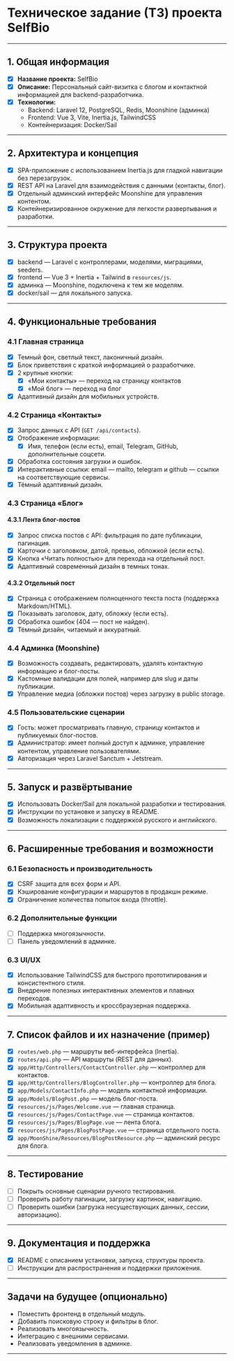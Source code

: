 # Техническое задание (ТЗ) проекта SelfBio

---

## 1. Общая информация

- [x] **Название проекта:** SelfBio
- [x] **Описание:** Персональный сайт-визитка с блогом и контактной информацией для backend-разработчика.
- [x] **Технологии:**
    - Backend: Laravel 12, PostgreSQL, Redis, Moonshine (админка)
    - Frontend: Vue 3, Vite, Inertia.js, TailwindCSS
    - Контейнеризация: Docker/Sail

---

## 2. Архитектура и концепция

- [x] SPA-приложение с использованием Inertia.js для гладкой навигации без перезагрузок.
- [x] REST API на Laravel для взаимодействия с данными (контакты, блог).
- [x] Отдельный админский интерфейс Moonshine для управления контентом.
- [x] Контейнеризированное окружение для легкости развертывания и разработки.

---

## 3. Структура проекта

- [x] backend — Laravel с контроллерами, моделями, миграциями, seeders.
- [x] frontend — Vue 3 + Inertia + Tailwind в `resources/js`.
- [x] админка — Moonshine, подключена к тем же моделям.
- [x] docker/sail — для локального запуска.

---

## 4. Функциональные требования

### 4.1 Главная страница

- [x] Темный фон, светлый текст, лаконичный дизайн.
- [x] Блок приветствия с краткой информацией о разработчике.
- [x] 2 крупные кнопки:
    - [x] «Мои контакты» — переход на страницу контактов
    - [x] «Мой блог» — переход на блог
- [x] Адаптивный дизайн для мобильных устройств.

### 4.2 Страница «Контакты»

- [x] Запрос данных с API (`GET /api/contacts`).
- [x] Отображение информации:
    - [x] Имя, телефон (если есть), email, Telegram, GitHub, дополнительные соцсети.
- [x] Обработка состояния загрузки и ошибок.
- [x] Интерактивные ссылки: email — mailto, telegram и github — ссылки на соответствующие сервисы.
- [x] Тёмный адаптивный дизайн.

### 4.3 Страница «Блог»

#### 4.3.1 Лента блог-постов

- [x] Запрос списка постов с API: фильтрация по дате публикации, пагинация.
- [x] Карточки с заголовком, датой, превью, обложкой (если есть).
- [x] Кнопка «Читать полностью» для перехода на отдельный пост.
- [x] Адаптивный современный дизайн в темных тонах.

#### 4.3.2 Отдельный пост

- [x] Страница с отображением полноценного текста поста (поддержка Markdown/HTML).
- [x] Показывать заголовок, дату, обложку (если есть).
- [x] Обработка ошибок (404 — пост не найден).
- [x] Тёмный дизайн, читаемый и аккуратный.

### 4.4 Админка (Moonshine)

- [x] Возможность создавать, редактировать, удалять контактную информацию и блог-посты.
- [x] Кастомные валидации для полей, например для slug и даты публикации.
- [x] Управление медиа (обложки постов) через загрузку в public storage.

### 4.5 Пользовательские сценарии

- [x] Гость: может просматривать главную, страницу контактов и публикуемых блог-постов.
- [x] Администратор: имеет полный доступ к админке, управление контентом, управление пользователями.
- [x] Авторизация через Laravel Sanctum + Jetstream.

---

## 5. Запуск и развёртывание

- [x] Использовать Docker/Sail для локальной разработки и тестирования.
- [x] Инструкции по установке и запуску в README.
- [x] Возможность локализации с поддержкой русского и английского.

---

## 6. Расширенные требования и возможности

### 6.1 Безопасность и производительность

- [x] CSRF защита для всех форм и API.
- [x] Кэширование конфигурации и маршрутов в продакшн режиме.
- [x] Ограничение количества попыток входа (throttle).

### 6.2 Дополнительные функции

- [ ] Поддержка многоязычности.
- [ ] Панель уведомлений в админке.

### 6.3 UI/UX

- [x] Использование TailwindCSS для быстрого прототипирования и консистентного стиля.
- [x] Внедрение полезных интерактивных элементов и плавных переходов.
- [x] Мобильная адаптивность и кроссбраузерная поддержка.

---

## 7. Список файлов и их назначение (пример)

- [x] `routes/web.php` — маршруты веб-интерфейса (Inertia).
- [x] `routes/api.php` — API маршруты (REST для данных).
- [x] `app/Http/Controllers/ContactController.php` — контроллер для контактов.
- [x] `app/Http/Controllers/BlogController.php` — контроллер для блога.
- [x] `app/Models/ContactInfo.php` — модель контактной информации.
- [x] `app/Models/BlogPost.php` — модель блог-поста.
- [x] `resources/js/Pages/Welcome.vue` — главная страница.
- [x] `resources/js/Pages/ContactPage.vue` — страница контактов.
- [x] `resources/js/Pages/BlogPage.vue` — лента блога.
- [x] `resources/js/Pages/BlogPostPage.vue` — страница отдельного поста.
- [x] `app/MoonShine/Resources/BlogPostResource.php` — админский ресурс для блога.

---

## 8. Тестирование

- [ ] Покрыть основные сценарии ручного тестирования.
- [ ] Проверить работу пагинации, загрузку картинок, навигацию.
- [ ] Проверить ошибки (загрузка несуществующих данных, сессии, авторизацию).

---

## 9. Документация и поддержка

- [x] README с описанием установки, запуска, структуры проекта.
- [ ] Инструкции для распространения и поддержки приложения.

---

## Задачи на будущее (опционально)

- Поместить фронтенд в отдельный модуль.
- Добавить поисковую строку и фильтры в блог.
- Реализовать многоязычность.
- Интеграцию с внешними сервисами.
- Реализовать уведомления в админке.

---
